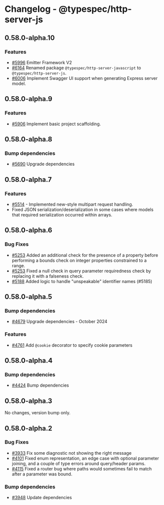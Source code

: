 # Changelog - @typespec/http-server-js

## 0.58.0-alpha.10

### Features

- [#5996](https://github.com/microsoft/typespec/pull/5996) Emitter Framework V2
- [#6164](https://github.com/microsoft/typespec/pull/6164) Renamed package `@typespec/http-server-javascript` to `@typespec/http-server-js`.
- [#6006](https://github.com/microsoft/typespec/pull/6006) Implement Swagger UI support when generating Express server model.


## 0.58.0-alpha.9

### Features

- [#5906](https://github.com/microsoft/typespec/pull/5906) Implement basic project scaffolding.


## 0.58.0-alpha.8

### Bump dependencies

- [#5690](https://github.com/microsoft/typespec/pull/5690) Upgrade dependencies


## 0.58.0-alpha.7

### Features

- [#5514](https://github.com/microsoft/typespec/pull/5514) - Implemented new-style multipart request handling.
- Fixed JSON serialization/deserialization in some cases where models that required serialization occurred within arrays.


## 0.58.0-alpha.6

### Bug Fixes

- [#5253](https://github.com/microsoft/typespec/pull/5253) Added an additional check for the presence of a property before performing a bounds check on integer properties constrained to a range.
- [#5253](https://github.com/microsoft/typespec/pull/5253) Fixed a null check in query parameter requiredness check by replacing it with a falseness check.
- [#5188](https://github.com/microsoft/typespec/pull/5188) Added logic to handle "unspeakable" identifier names (#5185)


## 0.58.0-alpha.5

### Bump dependencies

- [#4679](https://github.com/microsoft/typespec/pull/4679) Upgrade dependencies - October 2024

### Features

- [#4761](https://github.com/microsoft/typespec/pull/4761) Add `@cookie` decorator to specify cookie parameters


## 0.58.0-alpha.4

### Bump dependencies

- [#4424](https://github.com/microsoft/typespec/pull/4424) Bump dependencies


## 0.58.0-alpha.3

No changes, version bump only.

## 0.58.0-alpha.2

### Bug Fixes

- [#3933](https://github.com/microsoft/typespec/pull/3933) Fix some diagnostic not showing the right message
- [#4101](https://github.com/microsoft/typespec/pull/4101) Fixed enum representation, an edge case with optional parameter joining, and a couple of type errors around query/header params.
- [#4115](https://github.com/microsoft/typespec/pull/4115) Fixed a router bug where paths would sometimes fail to match after a parameter was bound.

### Bump dependencies

- [#3948](https://github.com/microsoft/typespec/pull/3948) Update dependencies



